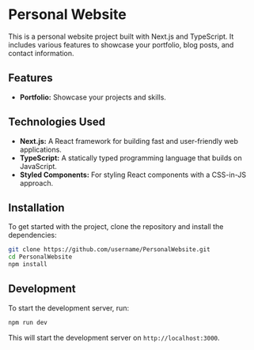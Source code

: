 
# Personal Website

This is a personal website project built with Next.js and TypeScript. It includes various features to showcase your portfolio, blog posts, and contact information.

## Features

- **Portfolio:** Showcase your projects and skills.

## Technologies Used

- **Next.js:** A React framework for building fast and user-friendly web applications.
- **TypeScript:** A statically typed programming language that builds on JavaScript.
- **Styled Components:** For styling React components with a CSS-in-JS approach.

## Installation

To get started with the project, clone the repository and install the dependencies:

```bash
git clone https://github.com/username/PersonalWebsite.git
cd PersonalWebsite
npm install
```

## Development

To start the development server, run:

```bash
npm run dev
```

This will start the development server on `http://localhost:3000`.